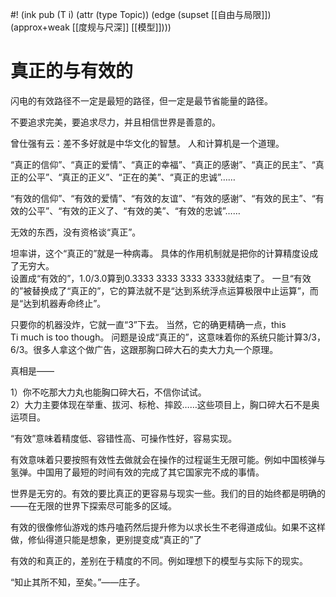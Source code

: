 #! (ink pub (T i) (attr (type Topic)) (edge (supset [[自由与局限]]) (approx+weak [[度规与尺深]] [[模型]])))


# 真正的与有效的

闪电的有效路径不一定是最短的路径，但一定是最节省能量的路径。

不要追求完美，要追求尽力，并且相信世界是善意的。

曾仕强有云：差不多好就是中华文化的智慧。
人和计算机是一个道理。

“真正的信仰”、“真正的爱情”、“真正的幸福”、“真正的感谢”、“真正的民主”、“真正的公平”、“真正的正义”、“正在的美”、“真正的忠诚”……

“有效的信仰”、“有效的爱情”、“有效的友谊”、“有效的感谢”、“有效的民主”、“有效的公平”、“有效的正义了、“有效的美”、“有效的忠诚”……  
  
无效的东西，没有资格谈“真正”。  

坦率讲，这个“真正的”就是一种病毒。  具体的作用机制就是把你的计算精度设成了无穷大。  
设置成“有效的”，1.0/3.0算到0.3333 3333 3333 3333就结束了。  一旦“有效的”被替换成了“真正的”，它的算法就不是“达到系统浮点运算极限中止运算”，而是“达到机器寿命终止”。  

只要你的机器没炸，它就一直“3”下去。  当然，它的确更精确一点，this Ti much is too though。  问题是设成“真正的”，这意味着你的系统只能计算3/3，6/3。很多人拿这个做广告，这跟那胸口碎大石的卖大力丸一个原理。

真相是——  
  
1）你不吃那大力丸也能胸口碎大石，不信你试试。  
2）大力主要体现在举重、拔河、标枪、摔跤……这些项目上，胸口碎大石不是奥运项目。

“有效”意味着精度低、容错性高、可操作性好，容易实现。

有效意味着只要按照有效性去做就会在操作的过程诞生无限可能。例如中国核弹与氢弹。中国用了最短的时间有效的完成了其它国家完不成的事情。

世界是无穷的。有效的要比真正的更容易与现实一些。我们的目的始终都是明确的——在无限的世界下探索尽可能多的区域。

有效的很像修仙游戏的炼丹嗑药然后提升修为以求长生不老得道成仙。如果不这样做，修仙得道只能是想象，更别提变成“真正的”了

有效的和真正的，差别在于精度的不同。例如理想下的模型与实际下的现实。

“知止其所不知，至矣。”——庄子。